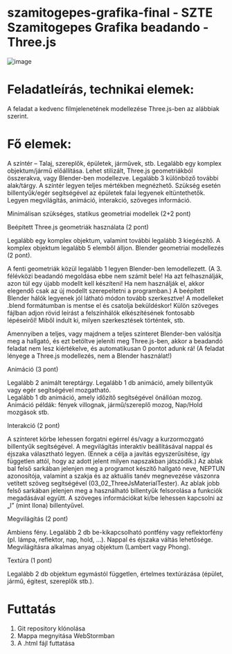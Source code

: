 # szamitogepes-grafika-final  - SZTE Szamitogepes Grafika beadando - Three.js

![image](https://github.com/user-attachments/assets/11a9b0d7-40c1-4be7-b09e-fca1b2c48637)


# Feladatleírás, technikai elemek:
A feladat a kedvenc filmjelenetének modellezése Three.js-ben az alábbiak szerint.

# Fő elemek: 
A színtér – Talaj, szereplők, épületek, járművek, stb.
Legalább egy komplex objektum/jármű előállítása. Lehet stilizált, Three.js geometriákból összerakva, vagy Blender-ben modellezve.
Legalább 3 különböző további alak/tárgy.
A színtér legyen teljes mértékben megnézhető. Szükség esetén billentyűk/egér segítségével az épületek falai legyenek eltüntethetők.
Legyen megvilágítás, animáció, interakció, szöveges információ.
 
Minimálisan szükséges, statikus geometriai modellek (2+2 pont)

Beépített Three.js geometriák használata (2 pont)

Legalább egy komplex objektum, valamint további legalább 3 kiegészítő.
A komplex objektum legalább 5 elemből álljon.
Blender geometriai modellezés (2 pont).

A fenti geometriák közül legalább 1 legyen Blender-ben lemodellezett. (A 3. félévközi beadandó megoldása ebbe nem számít bele! Ha azt felhasználják, azon túl egy újabb modellt kell készíteni! Ha nem használják el, akkor elegendő csak az új modellt szerepeltetni a programban.)
A beépített Blender hálók legyenek jól látható módon tovább szerkesztve!
A modelleket .blend formátumban is mentse el és csatolja beküldéskor!
Külön szöveges fájlban adjon rövid leírást a felszínhálók elkészítésének fontosabb lépéseiről! Miből indult ki, milyen szerkesztések történtek, stb.

Amennyiben a teljes, vagy majdnem a teljes színteret Blender-ben valósítja meg a hallgató, és ezt betöltve jeleníti meg Three.js-ben, akkor a beadandó feladat nem lesz kiértékelve, és automatikusan 0 pontot adunk rá! (A feladat lényege a Three.js modellezés, nem a Blender használat!)

Animáció (3 pont)

Legalább 2 animált tereptárgy.
Legalább 1 db animáció, amely billentyűk vagy egér segítségével mozgatható.  
Legalább 1 db animáció, amely időzítő segítségével önállóan mozog.
Animáció példák: fények villognak, jármű/szereplő mozog, Nap/Hold mozgások  stb.
 
Interakció (2 pont)

A színteret körbe lehessen forgatni egérrel és/vagy a kurzormozgató billentyűk segítségével.
A megvilágítás interaktív beállításával nappal és éjszaka választható legyen. (Ennek a célja a javítás egyszerűsítése, így független attól, hogy az adott jelent milyen napszakban játszódik.)
Az ablak bal felső sarkában jelenjen meg a programot készítő hallgató neve, NEPTUN azonosítója, valamint a szakja és az aktuális tanév megnevezése vászonra vetített szöveg segítségével (03_02_ThreeJsMaterialTester).
Az ablak jobb felső sarkában jelenjen meg a használható billentyűk felsorolása a funkciók megadásával együtt.
A szöveges információkat ki/be lehessen kapcsolni az „I” (mint Ilona) billentyűvel.
 
Megvilágítás (2 pont)

Ambiens fény.
Legalább 2 db be-kikapcsolható pontfény vagy reflektorfény (pl. lámpa, reflektor, nap, hold, …).
Nappal és éjszaka váltás lehetősége.
Megvilágításra alkalmas anyag objektum (Lambert vagy Phong).
 
Textúra (1 pont)

Legalább 2 db objektum egymástól független, értelmes textúrázása (épület, jármű, égitest, szereplők stb.).

# Futtatás

1. Git repository klónolása
2. Mappa megnyitása WebStormban
3. A .html fájl futtatása

